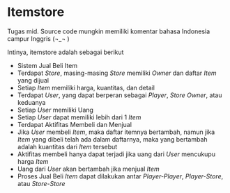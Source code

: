 Itemstore
=====

Tugas mid. Source code mungkin memiliki komentar bahasa Indonesia campur Inggris (¬_¬ )

Intinya, itemstore adalah sebagai berikut

- Sistem Jual Beli Item
- Terdapat *Store*, masing-masing *Store* memiliki *Owner* dan daftar *Item* yang dijual
- Setiap *Item* memiliki harga, kuantitas, dan detail
- Terdapat *User*, yang dapat berperan sebagai *Player*, *Store Owner*, atau keduanya
- Setiap *User* memiliki Uang
- Setiap *User* dapat memiliki lebih dari 1 *Item*
- Terdapat Aktifitas Membeli dan Menjual
- Jika *User* membeli *Item*, maka daftar itemnya bertambah, namun jika *Item* yang dibeli telah ada dalam daftarnya, maka yang bertambah adalah kuantitas dari *Item* tersebut
- Aktifitas membeli hanya dapat terjadi jika uang dari *User* mencukupu harga *Item*
- Uang dari *User* akan bertambah jika menjual *Item*
- Proses Jual Beli *Item* dapat dilakukan antar *Player-Player*, *Player-Store*, atau *Store-Store*
